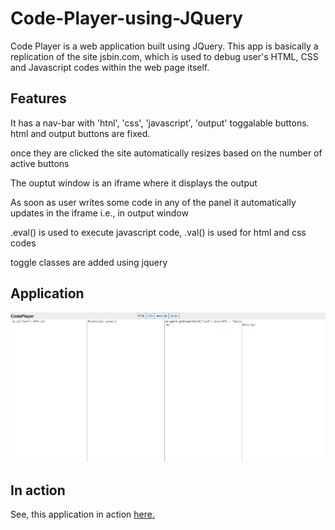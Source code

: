 # Code-Player-using-JQuery
Code Player is a web application built using JQuery. This app is basically a replication of the site jsbin.com, which is used to debug user's HTML, CSS and Javascript codes within the web page itself.

<h2>Features </h2>

<p>It has a nav-bar with 'htnl', 'css', 'javascript', 'output' toggalable buttons. html and output buttons are fixed. </p>

<p> once they are clicked the site automatically resizes based on the number of active buttons </p>

<p> The ouptut window is an iframe where it displays the output </p>

<p>As soon as user writes some code in any of the panel it automatically updates in the iframe i.e., in output window </p>

<p> .eval() is used to execute javascript code, .val() is used for html and css codes </p>

<p> toggle classes are added using jquery </p> 

<h2>Application </h2>

<img src = "jq1.png" alt="website-image">

<h2>In action </h2>

<p>See, this application in action <a href="http://jayasampathwebhosting-com.stackstaging.com/projects/code-player/" >here.</a></p>
